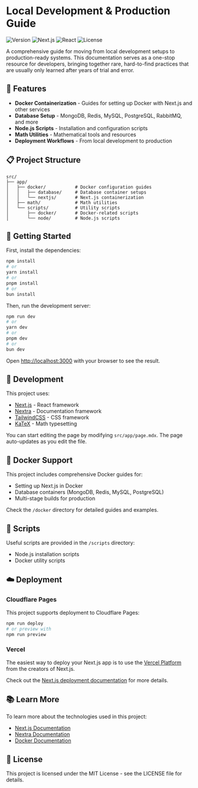 # Local Development & Production Guide

![Version](https://img.shields.io/badge/version-0.1.0-blue)
![Next.js](https://img.shields.io/badge/Next.js-15.4.6-black)
![React](https://img.shields.io/badge/React-19.1.0-blue)
![License](https://img.shields.io/badge/license-MIT-green)

A comprehensive guide for moving from local development setups to production-ready systems. This documentation serves as a one-stop resource for developers, bringing together rare, hard-to-find practices that are usually only learned after years of trial and error.

## 🌟 Features

- **Docker Containerization** - Guides for setting up Docker with Next.js and other services
- **Database Setup** - MongoDB, Redis, MySQL, PostgreSQL, RabbitMQ, and more
- **Node.js Scripts** - Installation and configuration scripts
- **Math Utilities** - Mathematical tools and resources
- **Deployment Workflows** - From local development to production

## 📋 Project Structure

```
src/
├── app/
│   ├── docker/           # Docker configuration guides
│   │   ├── database/     # Database container setups
│   │   └── nextjs/       # Next.js containerization
│   ├── math/             # Math utilities
│   └── scripts/          # Utility scripts
│       ├── docker/       # Docker-related scripts
│       └── node/         # Node.js scripts
```

## 🚀 Getting Started

First, install the dependencies:

```bash
npm install
# or
yarn install
# or
pnpm install
# or
bun install
```

Then, run the development server:

```bash
npm run dev
# or
yarn dev
# or
pnpm dev
# or
bun dev
```

Open [http://localhost:3000](http://localhost:3000) with your browser to see the result.

## 🔧 Development

This project uses:

- [Next.js](https://nextjs.org/) - React framework
- [Nextra](https://nextra.site/) - Documentation framework
- [TailwindCSS](https://tailwindcss.com/) - CSS framework
- [KaTeX](https://katex.org/) - Math typesetting

You can start editing the page by modifying `src/app/page.mdx`. The page auto-updates as you edit the file.

## 🐳 Docker Support

This project includes comprehensive Docker guides for:

- Setting up Next.js in Docker
- Database containers (MongoDB, Redis, MySQL, PostgreSQL)
- Multi-stage builds for production

Check the `/docker` directory for detailed guides and examples.

## 📜 Scripts

Useful scripts are provided in the `/scripts` directory:

- Node.js installation scripts
- Docker utility scripts

## ☁️ Deployment

### Cloudflare Pages

This project supports deployment to Cloudflare Pages:

```bash
npm run deploy
# or preview with
npm run preview
```

### Vercel

The easiest way to deploy your Next.js app is to use the [Vercel Platform](https://vercel.com/new) from the creators of Next.js.

Check out the [Next.js deployment documentation](https://nextjs.org/docs/app/building-your-application/deploying) for more details.

## 📚 Learn More

To learn more about the technologies used in this project:

- [Next.js Documentation](https://nextjs.org/docs)
- [Nextra Documentation](https://nextra.site)
- [Docker Documentation](https://docs.docker.com/)

## 📄 License

This project is licensed under the MIT License - see the LICENSE file for details.
